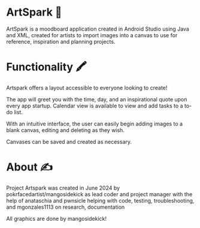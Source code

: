 ﻿# ArtSpark 🎨
ArtSpark is a moodboard application created in Android Studio using Java and XML, created for artists to import images into a canvas to use for reference, inspiration and planning projects.

# Functionality 🖍️
Artspark offers a layout accessible to everyone looking to create!

The app will greet you with the time, day, and an inspirational quote upon every app startup.
Calendar view is available to view and add tasks to a to-do list.

With an intuitive interface, the user can easily begin adding images to a blank canvas, editing and deleting as they wish. 

Canvases can be saved and created as necessary.

# About ✍️
Project Artspark was created in June 2024 by pokrfacedartist/mangosidekick as lead coder and project manager 
with the help of anataschia and pwnsicle helping with code, testing, troubleshooting, 
and mgonzales1113 on research, documentation

All graphics are done by mangosidekick!
